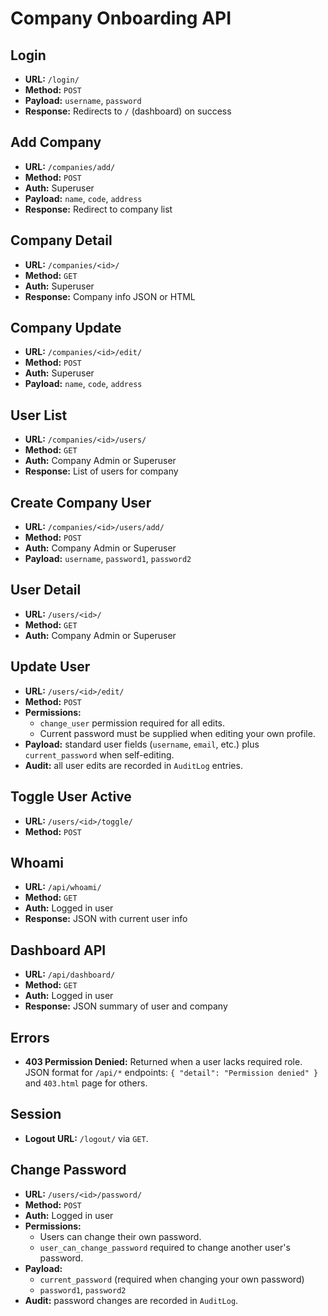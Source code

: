 # Company Onboarding API

## Login
- **URL:** `/login/`
- **Method:** `POST`
- **Payload:** `username`, `password`
- **Response:** Redirects to `/` (dashboard) on success

## Add Company
- **URL:** `/companies/add/`
- **Method:** `POST`
- **Auth:** Superuser
- **Payload:** `name`, `code`, `address`
- **Response:** Redirect to company list

## Company Detail
- **URL:** `/companies/<id>/`
- **Method:** `GET`
- **Auth:** Superuser
- **Response:** Company info JSON or HTML

## Company Update
- **URL:** `/companies/<id>/edit/`
- **Method:** `POST`
- **Auth:** Superuser
- **Payload:** `name`, `code`, `address`

## User List
- **URL:** `/companies/<id>/users/`
- **Method:** `GET`
- **Auth:** Company Admin or Superuser
- **Response:** List of users for company

## Create Company User
- **URL:** `/companies/<id>/users/add/`
- **Method:** `POST`
- **Auth:** Company Admin or Superuser
- **Payload:** `username`, `password1`, `password2`

## User Detail
- **URL:** `/users/<id>/`
- **Method:** `GET`
- **Auth:** Company Admin or Superuser

## Update User
- **URL:** `/users/<id>/edit/`
- **Method:** `POST`
- **Permissions:**
  - `change_user` permission required for all edits.
  - Current password must be supplied when editing your own profile.
- **Payload:** standard user fields (`username`, `email`, etc.) plus `current_password` when self-editing.
- **Audit:** all user edits are recorded in `AuditLog` entries.

## Toggle User Active
- **URL:** `/users/<id>/toggle/`
- **Method:** `POST`

## Whoami
- **URL:** `/api/whoami/`
- **Method:** `GET`
- **Auth:** Logged in user
- **Response:** JSON with current user info

## Dashboard API
- **URL:** `/api/dashboard/`
- **Method:** `GET`
- **Auth:** Logged in user
- **Response:** JSON summary of user and company

## Errors
- **403 Permission Denied:** Returned when a user lacks required role. JSON format for `/api/*` endpoints: `{ "detail": "Permission denied" }` and `403.html` page for others.

## Session
- **Logout URL:** `/logout/` via `GET`.

## Change Password
- **URL:** `/users/<id>/password/`
- **Method:** `POST`
- **Auth:** Logged in user
- **Permissions:**
  - Users can change their own password.
  - `user_can_change_password` required to change another user's password.
- **Payload:**
  - `current_password` (required when changing your own password)
  - `password1`, `password2`
- **Audit:** password changes are recorded in `AuditLog`.


